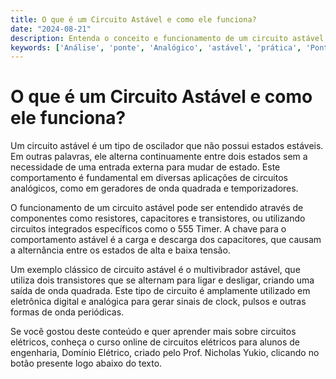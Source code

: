 ```yaml
---
title: O que é um Circuito Astável e como ele funciona?
date: "2024-08-21"
description: Entenda o conceito e funcionamento de um circuito astável no contexto de circuitos analógicos.
keywords: ['Análise', 'ponte', 'Analógico', 'astável', 'prática', 'Ponto', 'Schmitt']
---
```


# O que é um Circuito Astável e como ele funciona?

Um circuito astável é um tipo de oscilador que não possui estados estáveis. Em outras palavras, ele alterna continuamente entre dois estados sem a necessidade de uma entrada externa para mudar de estado. Este comportamento é fundamental em diversas aplicações de circuitos analógicos, como em geradores de onda quadrada e temporizadores.

O funcionamento de um circuito astável pode ser entendido através de componentes como resistores, capacitores e transistores, ou utilizando circuitos integrados específicos como o 555 Timer. A chave para o comportamento astável é a carga e descarga dos capacitores, que causam a alternância entre os estados de alta e baixa tensão.

Um exemplo clássico de circuito astável é o multivibrador astável, que utiliza dois transistores que se alternam para ligar e desligar, criando uma saída de onda quadrada. Este tipo de circuito é amplamente utilizado em eletrônica digital e analógica para gerar sinais de clock, pulsos e outras formas de onda periódicas.

Se você gostou deste conteúdo e quer aprender mais sobre circuitos elétricos, conheça o curso online de circuitos elétricos para alunos de engenharia, Domínio Elétrico, criado pelo Prof. Nicholas Yukio, clicando no botão presente logo abaixo do texto.